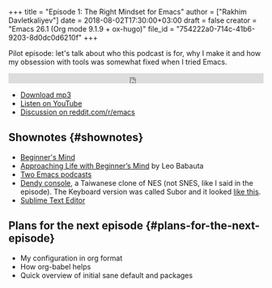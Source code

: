 +++
title = "Episode 1: The Right Mindset for Emacs"
author = ["Rakhim Davletkaliyev"]
date = 2018-08-02T17:30:00+03:00
draft = false
creator = "Emacs 26.1 (Org mode 9.1.9 + ox-hugo)"
file_id = "754222a0-714c-41b6-9203-8d0dc0d6210f"
+++

Pilot episode: let's talk about who this podcast is for, why I make it and how my obsession with tools was somewhat fixed when I tried Emacs.

<iframe src='https://pinecast.com/player/754222a0-714c-41b6-9203-8d0dc0d6210f?theme=slim' seamless height="20" style="border:0" class="pinecast-embed" frameborder="0" width="100%"></iframe>

-   [Download mp3](https://pinecast.com/listen/dad4f44c-901d-469b-8a8a-a4a890933ac2)
-   [Listen on YouTube](https://youtu.be/7vC8al1ZZz8)
-   [Discussion on reddit.com/r/emacs](https://www.reddit.com/r/emacs/comments/94aspe/new%5Fpodcast%5Fabout%5Fa%5Fbeginners%5Fjourney%5Finto%5Femacs/)


## Shownotes {#shownotes}

-   [Beginner's Mind](https://en.wikipedia.org/wiki/Shoshin)
-   [Approaching Life with Beginner’s Mind](https://zenhabits.net/beginner/) by Leo Babauta
-   [Two Emacs podcasts](https://www.emacswiki.org/emacs/EmacsPodcasts)
-   [Dendy console](https://en.wikipedia.org/wiki/Dendy%5F(console)), a Taiwanese clone of NES (not SNES, like I said in the episode). The Keyboard version was called Subor and it looked [like this](https://i.imgur.com/TBpyRxi.jpg).
-   [Sublime Text Editor](https://www.sublimetext.com/)


## Plans for the next episode {#plans-for-the-next-episode}

-   My configuration in org format
-   How org-babel helps
-   Quick overview of initial sane default and packages
